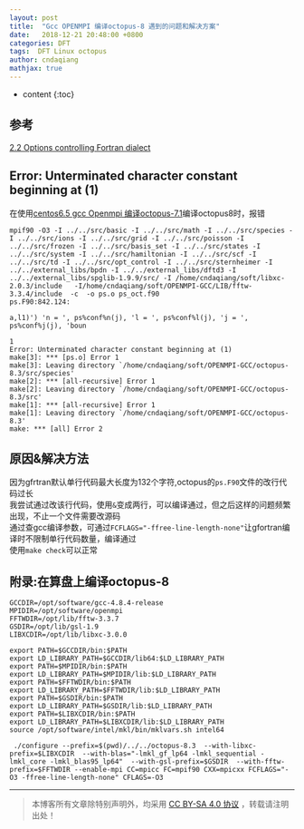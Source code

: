 ```yaml
---
layout: post
title:  "Gcc OPENMPI 编译octopus-8 遇到的问题和解决方案"
date:   2018-12-21 20:48:00 +0800
categories: DFT
tags:  DFT Linux octopus
author: cndaqiang
mathjax: true
---
```

* content
{:toc}





## 参考
[2.2 Options controlling Fortran dialect](https://gcc.gnu.org/onlinedocs/gfortran/Fortran-Dialect-Options.html)

## Error: Unterminated character constant beginning at (1)
在使用[centos6.5 gcc Openmpi 编译octopus-7.1](/2018/09/15/gun-openmpi-octopus-7.1/)编译octopus8时，报错

```
mpif90 -O3 -I ../../src/basic -I ../../src/math -I ../../src/species -I ../../src/ions -I ../../src/grid -I ../../src/poisson -I ../../src/frozen -I ../../src/basis_set -I ../../src/states -I ../../src/system -I ../../src/hamiltonian -I ../../src/scf -I ../../src/td -I ../../src/opt_control -I ../../src/sternheimer -I ../../external_libs/bpdn -I ../../external_libs/dftd3 -I ../../external_libs/spglib-1.9.9/src/ -I /home/cndaqiang/soft/libxc-2.0.3/include   -I/home/cndaqiang/soft/OPENMPI-GCC/LIB/fftw-3.3.4/include  -c  -o ps.o ps_oct.f90
ps.F90:842.124:

a,l1)') 'n = ', ps%conf%n(j), 'l = ', ps%conf%l(j), 'j = ', ps%conf%j(j), 'boun
                                                                           1
Error: Unterminated character constant beginning at (1)
make[3]: *** [ps.o] Error 1
make[3]: Leaving directory `/home/cndaqiang/soft/OPENMPI-GCC/octopus-8.3/src/species'
make[2]: *** [all-recursive] Error 1
make[2]: Leaving directory `/home/cndaqiang/soft/OPENMPI-GCC/octopus-8.3/src'
make[1]: *** [all-recursive] Error 1
make[1]: Leaving directory `/home/cndaqiang/soft/OPENMPI-GCC/octopus-8.3'
make: *** [all] Error 2
```


## 原因&解决方法
因为gfrtran默认单行代码最大长度为132个字符,octopus的`ps.F90`文件的改行代码过长<br>
我尝试通过改该行代码，使用`&`变成两行，可以编译通过，但之后这样的问题频繁出现，不止一个文件需要改源码<br>
通过查gcc编译参数，可通过`FCFLAGS="-ffree-line-length-none"`让gfortran编译时不限制单行代码数量，编译通过<br>
使用`make check`可以正常


## 附录:在算盘上编译octopus-8
```
GCCDIR=/opt/software/gcc-4.8.4-release
MPIDIR=/opt/software/openmpi
FFTWDIR=/opt/lib/fftw-3.3.7
GSDIR=/opt/lib/gsl-1.9
LIBXCDIR=/opt/lib/libxc-3.0.0

export PATH=$GCCDIR/bin:$PATH
export LD_LIBRARY_PATH=$GCCDIR/lib64:$LD_LIBRARY_PATH
export PATH=$MPIDIR/bin:$PATH
export LD_LIBRARY_PATH=$MPIDIR/lib:$LD_LIBRARY_PATH
export PATH=$FFTWDIR/bin:$PATH
export LD_LIBRARY_PATH=$FFTWDIR/lib:$LD_LIBRARY_PATH
export PATH=$GSDIR/bin:$PATH
export LD_LIBRARY_PATH=$GSDIR/lib:$LD_LIBRARY_PATH
export PATH=$LIBXCDIR/bin:$PATH
export LD_LIBRARY_PATH=$LIBXCDIR/lib:$LD_LIBRARY_PATH
source /opt/software/intel/mkl/bin/mklvars.sh intel64

 ./configure --prefix=$(pwd)/../../octopus-8.3  --with-libxc-prefix=$LIBXCDIR  --with-blas="-lmkl_gf_lp64 -lmkl_sequential -lmkl_core -lmkl_blas95_lp64"  --with-gsl-prefix=$GSDIR  --with-fftw-prefix=$FFTWDIR --enable-mpi CC=mpicc FC=mpif90 CXX=mpicxx FCFLAGS="-O3 -ffree-line-length-none" CFLAGS=-O3   
```






------
>本博客所有文章除特别声明外，均采用 [CC BY-SA 4.0 协议](https://creativecommons.org/licenses/by-sa/4.0/deed.zh) ，转载请注明出处！
